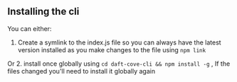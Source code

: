 ## Installing the cli
You can either:
1. Create a symlink to the index.js file so you can always have the latest version installed as you make changes to the file using
```npm link```

Or
2. install once globally using ```cd daft-cove-cli && npm install -g``` , If the files changed you'll need to install it globally again
